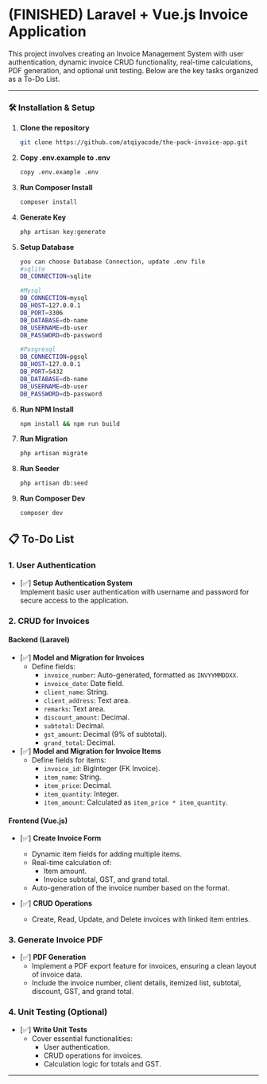 # (FINISHED) Laravel + Vue.js Invoice Application

This project involves creating an Invoice Management System with user authentication, dynamic invoice CRUD functionality, real-time calculations, PDF generation, and optional unit testing. Below are the key tasks organized as a To-Do List.

---

### 🛠️ Installation & Setup

1. **Clone the repository**

    ```bash
    git clone https://github.com/atqiyacode/the-pack-invoice-app.git
    ```

2. **Copy .env.example to .env**
    ```bash
    copy .env.example .env
    ```
3. **Run Composer Install**
    ```bash
    composer install
    ```
4. **Generate Key**
    ```bash
    php artisan key:generate
    ```
5. **Setup Database**

    ```bash
    you can choose Database Connection, update .env file
    #sqlite
    DB_CONNECTION=sqlite

    #Mysql
    DB_CONNECTION=mysql
    DB_HOST=127.0.0.1
    DB_PORT=3306
    DB_DATABASE=db-name
    DB_USERNAME=db-user
    DB_PASSWORD=db-password

    #Posgresql
    DB_CONNECTION=pgsql
    DB_HOST=127.0.0.1
    DB_PORT=5432
    DB_DATABASE=db-name
    DB_USERNAME=db-user
    DB_PASSWORD=db-password
    ```

6. **Run NPM Install**
    ```bash
    npm install && npm run build
    ```
7. **Run Migration**
    ```bash
    php artisan migrate
    ```
8. **Run Seeder**
    ```bash
    php artisan db:seed
    ```
9. **Run Composer Dev**
    ```bash
    composer dev
    ```

## 📋 To-Do List

### 1. User Authentication

-   [✅] **Setup Authentication System**  
    Implement basic user authentication with username and password for secure access to the application.

### 2. CRUD for Invoices

#### Backend (Laravel)

-   [✅] **Model and Migration for Invoices**
    -   Define fields:
        -   `invoice_number`: Auto-generated, formatted as `INVYYMMDDXX`.
        -   `invoice_date`: Date field.
        -   `client_name`: String.
        -   `client_address`: Text area.
        -   `remarks`: Text area.
        -   `discount_amount`: Decimal.
        -   `subtotal`: Decimal.
        -   `gst_amount`: Decimal (9% of subtotal).
        -   `grand_total`: Decimal.
-   [✅] **Model and Migration for Invoice Items**
    -   Define fields for items:
        -   `invoice_id`: BigInteger (FK Invoice).
        -   `item_name`: String.
        -   `item_price`: Decimal.
        -   `item_quantity`: Integer.
        -   `item_amount`: Calculated as `item_price * item_quantity`.

#### Frontend (Vue.js)

-   [✅] **Create Invoice Form**

    -   Dynamic item fields for adding multiple items.
    -   Real-time calculation of:
        -   Item amount.
        -   Invoice subtotal, GST, and grand total.
    -   Auto-generation of the invoice number based on the format.

-   [✅] **CRUD Operations**
    -   Create, Read, Update, and Delete invoices with linked item entries.

### 3. Generate Invoice PDF

-   [✅] **PDF Generation**
    -   Implement a PDF export feature for invoices, ensuring a clean layout of invoice data.
    -   Include the invoice number, client details, itemized list, subtotal, discount, GST, and grand total.

### 4. Unit Testing (Optional)

-   [✅] **Write Unit Tests**
    -   Cover essential functionalities:
        -   User authentication.
        -   CRUD operations for invoices.
        -   Calculation logic for totals and GST.

---
